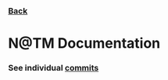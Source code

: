 ### <a href="https://alexd017.github.io/Tri3-IndivRepo/">Back</a>

# N@TM Documentation

### See individual [commits](https://github.com/willcyber/tri3/commits?author=AlexD017)

